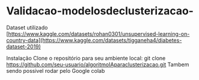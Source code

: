 # Validacao-modelosdeclusterizacao-

Dataset utilizado
[https://www.kaggle.com/datasets/rohan0301/unsupervised-learning-on-country-data](https://www.kaggle.com/datasets/tigganeha4/diabetes-dataset-2019)

Instalação
Clone o repositório para seu ambiente local:
git clone https://github.com/seu-usuario/algoritmoIAparaclusterizacao.git
Tambem sendo possivel rodar pelo Google colab
